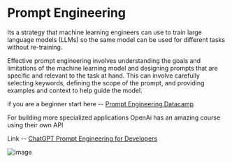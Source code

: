 # Prompt Engineering

Its a strategy that machine learning engineers can use to train large language models (LLMs) so the same model can be used for different tasks without re-training.

Effective prompt engineering involves understanding the goals and limitations of the machine learning model and designing prompts that are specific and relevant to the task at hand. This can involve carefully selecting keywords, defining the scope of the prompt, and providing examples and context to help guide the model.

if you are a beginner start here -- [Prompt Engineering Datacamp](https://www.datacamp.com/webinars/beginners-guide-to-prompt-engineering-with-chatgpt)

For building more specialized applications OpenAi has an amazing course using their own API

Link -- [ChatGPT Prompt Engineering for Developers](https://www.deeplearning.ai/short-courses/chatgpt-prompt-engineering-for-developers/)


![image](https://user-images.githubusercontent.com/89206677/236182126-767e0089-5606-46ae-bf26-f04d75e460a1.png)


